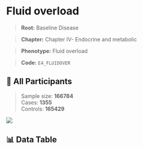 # Fluid overload

> **Root:** Baseline Disease  

> **Chapter:** Chapter IV- Endocrine and metabolic  

> **Phenotype:** Fluid overload  

> **Code:** `E4_FLUIDOVER`

## 🧪 All Participants  
> Sample size: **166784**  
> Cases: **1355**  
> Controls: **165429**
<img src="/Sensitive/Figures/ALL/Incidence/E4_FLUIDOVER.png"/>

## 📊 Data Table
<CsvTableMRF src="/Sensitive/Data/ALL/Incidence/COX_E4_FLUIDOVER.csv"/>


